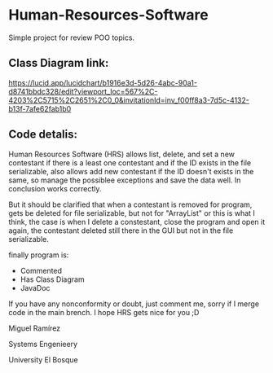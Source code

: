 # Human-Resources-Software
Simple project for review POO topics.

## Class Diagram link:

https://lucid.app/lucidchart/b1916e3d-5d26-4abc-90a1-d8741bbdc328/edit?viewport_loc=567%2C-4203%2C5715%2C2651%2C0_0&invitationId=inv_f00ff8a3-7d5c-4132-b13f-7afe62fab1b0

## Code detalis:

Human Resources Software (HRS) allows list, delete, and set a new contestant if there is a least one contestant and if the ID exists in the file serializable, also allows add new contestant if the ID doesn't exists in the same, so manage the possiblee exceptions and save the data well. In conclusion works correctly. 

But it should be clarified that when a contestant is removed for program, gets be deleted for file serializable, but not for "ArrayList" or this is what I think, the case is when I delete a constestant, close the program and open it again, the contestant deleted still there in the GUI but not in the file serializable.

finally program is:
- Commented
- Has Class Diagram
- JavaDoc

If you have any nonconformity or doubt, just comment me, sorry if I merge code in the main brench. I hope HRS gets nice for you ;D

Miguel Ramírez

Systems Engenieery

University El Bosque
